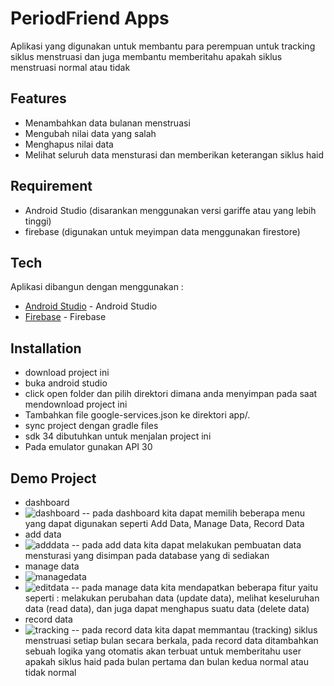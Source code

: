 # PeriodFriend Apps
Aplikasi yang digunakan untuk membantu para perempuan untuk tracking siklus menstruasi dan juga membantu memberitahu apakah siklus menstruasi normal atau tidak

## Features

- Menambahkan data bulanan menstruasi
- Mengubah nilai data yang salah
- Menghapus nilai data
- Melihat seluruh data mensturasi dan memberikan keterangan siklus haid

## Requirement
- Android Studio (disarankan menggunakan versi gariffe atau yang lebih tinggi)
- firebase (digunakan untuk meyimpan data menggunakan firestore)


## Tech
Aplikasi dibangun dengan menggunakan :
- [Android Studio](https://developer.android.com/) - Android Studio
- [Firebase](https://firebase.google.com/) - Firebase

## Installation
- download project ini
- buka android studio
- click open folder dan pilih direktori dimana anda menyimpan pada saat mendownload project ini
- Tambahkan file google-services.json ke direktori app/.
- sync project dengan gradle files
- sdk 34 dibutuhkan untuk menjalan project ini
- Pada emulator gunakan API 30 

## Demo Project 
- dashboard
- ![dashboard](https://github.com/user-attachments/assets/0dae8d05-8e49-494f-8191-6a1e9088b93a)
  -- pada dashboard kita dapat memilih beberapa menu yang dapat digunakan seperti Add Data, Manage Data, Record Data
- add data
- ![adddata](https://github.com/user-attachments/assets/0be74fa7-0470-4ffc-9f02-757bab6ca189)
  -- pada add data kita dapat melakukan pembuatan data mensturasi yang disimpan pada database yang di sediakan
- manage data
- ![managedata](https://github.com/user-attachments/assets/7d8d8668-3664-42a1-93fe-a2921bcee058)
- ![editdata](https://github.com/user-attachments/assets/b6df702a-ccda-43ac-8f1f-1994eeefcb90)
  -- pada manage data kita mendapatkan beberapa fitur yaitu seperti : melakukan perubahan data (update data), melihat keseluruhan data (read data), dan juga dapat menghapus suatu data (delete data)
- record data
- ![tracking](https://github.com/user-attachments/assets/63e52aee-1be8-4674-af18-d40bd520895c)
  -- pada record data kita dapat memmantau (tracking) siklus menstruasi setiap bulan secara berkala, pada record data ditambahkan sebuah logika yang otomatis akan terbuat untuk memberitahu user apakah siklus haid pada bulan pertama dan bulan kedua normal atau      tidak normal



